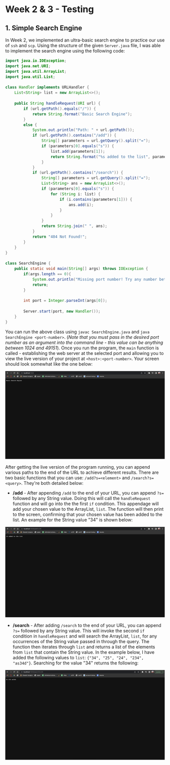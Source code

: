 # Week 2 & 3 - Testing

## 1. Simple Search Engine
In Week 2, we implemented an ultra-basic search engine to practice our use of `ssh` and `scp`. Using the structure of the given `Server.java` file, I was able to implement the search engine using the following code:

```java
import java.io.IOException;
import java.net.URI;
import java.util.ArrayList;
import java.util.List;

class Handler implements URLHandler {
    List<String> list = new ArrayList<>();

    public String handleRequest(URI url) {
        if (url.getPath().equals("/")) {
            return String.format("Basic Search Engine");
        }
        else {
            System.out.println("Path: " + url.getPath());
            if (url.getPath().contains("/add")) {
                String[] parameters = url.getQuery().split("=");
                if (parameters[0].equals("s")) {
                    list.add(parameters[1]);
                    return String.format("%s added to the list", parameters[1]);
                }
            }
            if (url.getPath().contains("/search")) {
                String[] parameters = url.getQuery().split("=");
                List<String> ans = new ArrayList<>();
                if (parameters[0].equals("s")) {
                    for (String i: list) {
                        if (i.contains(parameters[1])) {
                            ans.add(i);
                        }
                    }
                }
                return String.join(" ", ans);
            }
            return "404 Not Found!";
        }
    }
}

class SearchEngine {
    public static void main(String[] args) throws IOException {
        if(args.length == 0){
            System.out.println("Missing port number! Try any number between 1024 to 49151");
            return;
        }

        int port = Integer.parseInt(args[0]);

        Server.start(port, new Handler());
    }
}
```

You can run the above class using `javac SearchEngine.java` and `java SearchEngine <port-number>`. (*Note that you must pass in the desired port number as an argument into the command line - this value can be anything between 1024 and 49151*). Once you run the program, the `main` function is called - establishing the web server at the selected port and allowing you to view the live version of your project at `<host>:<port-number>`. Your screen should look somewhat like the one below:

![Image](./Images/basic-search-engine.png)

After getting the live version of the program running, you can append various paths to the end of the URL to achieve different results. There are two basic functions that you can use: `/add?s=<element>` and `/search?s=<query>`. They're both detailed below:
- **/add** - After appending `/add` to the end of your URL, you can append `?s=` followed by any String value. Doing this will call the `handleRequest` function and will go into the the first `if` condition. This appendage will add your chosen value to the ArrayList, `list`. The function will then print to the screen, confirming that your chosen value has been added to the list. An example for the String value "34" is shown below:

![Image](./Images/add-search-engine.png)

- **/search** - After adding `/search` to the end of your URL, you can append `?s=` followed by any String value. This will invoke the second `if` condition in `handleRequest` and will search the ArrayList, `list`, for any occurrences of the String value passed in through the query. The function then iterates through `list` and returns a list of the elements from `list` that contain the String value. In the example below, I have added the following values to `list`: `{"34", "25", "24", "234", "as34d"}`. Searching for the value "34" returns the following:

![Image](./Images/search-search-engine.png)

